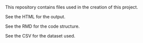 This repository contains files used in the creation of this project.

See the HTML for the output.

See the RMD for the code structure.

See the CSV for the dataset used.

